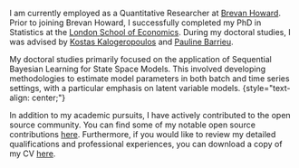 I am currently employed as a Quantitative Researcher at [Brevan Howard](https://www.brevanhoward.com/). Prior to joining Brevan Howard, I successfully completed my PhD in Statistics at the [London School of Economics](http://www.lse.ac.uk/). During my doctoral studies, I was advised by [Kostas Kalogeropoulos](http://www.lse.ac.uk/Statistics/People/Dr-Kostas-Kalogeropoulos) and [Pauline Barrieu](http://stats.lse.ac.uk/barrieu/). 

My doctoral studies primarily focused on the application of Sequential Bayesian Learning for State Space Models. This involved developing methodologies to estimate model parameters in both batch and time series settings, with a particular emphasis on latent variable models.
{style="text-align: center;"}

In addition to my academic pursuits, I have actively contributed to the open source community. You can find some of my notable open source contributions [here](https://paschermayr.github.io/#opensource). Furthermore, if you would like to review my detailed qualifications and professional experiences, you can download a copy of my CV [here](uploads/resume.pdf).
